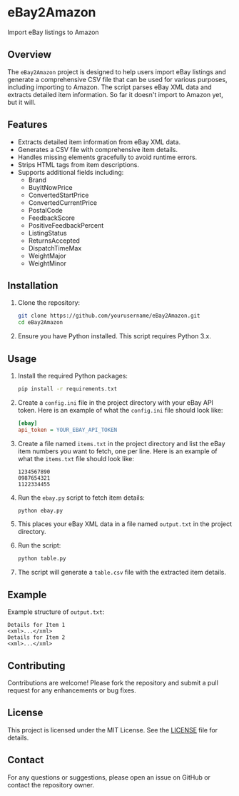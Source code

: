 # eBay2Amazon

Import eBay listings to Amazon

## Overview

The `eBay2Amazon` project is designed to help users import eBay listings and generate a comprehensive CSV file that can be used for various purposes, including importing to Amazon. The script parses eBay XML data and extracts detailed item information. So far it doesn't import to Amazon yet, but it will.

## Features

- Extracts detailed item information from eBay XML data.
- Generates a CSV file with comprehensive item details.
- Handles missing elements gracefully to avoid runtime errors.
- Strips HTML tags from item descriptions.
- Supports additional fields including:
  - Brand
  - BuyItNowPrice
  - ConvertedStartPrice
  - ConvertedCurrentPrice
  - PostalCode
  - FeedbackScore
  - PositiveFeedbackPercent
  - ListingStatus
  - ReturnsAccepted
  - DispatchTimeMax
  - WeightMajor
  - WeightMinor

## Installation

1. Clone the repository:

   ```sh
   git clone https://github.com/yourusername/eBay2Amazon.git
   cd eBay2Amazon
   ```

2. Ensure you have Python installed. This script requires Python 3.x.

## Usage

1. Install the required Python packages:

   ```sh
   pip install -r requirements.txt
   ```

2. Create a `config.ini` file in the project directory with your eBay API token. Here is an example of what the `config.ini` file should look like:

   ```ini
   [ebay]
   api_token = YOUR_EBAY_API_TOKEN
   ```

3. Create a file named `items.txt` in the project directory and list the eBay item numbers you want to fetch, one per line. Here is an example of what the `items.txt` file should look like:

   ```plaintext
   1234567890
   0987654321
   1122334455
   ```

4. Run the `ebay.py` script to fetch item details:

   ```sh
   python ebay.py
   ```

5. This places your eBay XML data in a file named `output.txt` in the project directory.

6. Run the script:

   ```sh
   python table.py
   ```

7. The script will generate a `table.csv` file with the extracted item details.

## Example

Example structure of `output.txt`:

```plaintext
Details for Item 1
<xml>...</xml>
Details for Item 2
<xml>...</xml>
```

## Contributing

Contributions are welcome! Please fork the repository and submit a pull request for any enhancements or bug fixes.

## License

This project is licensed under the MIT License. See the [LICENSE](LICENSE) file for details.

## Contact

For any questions or suggestions, please open an issue on GitHub or contact the repository owner.
